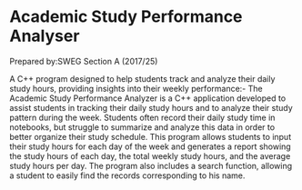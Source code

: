 # Academic Study Performance Analyser 
Prepared by:SWEG Section A (2017/25)

A C++ program designed to help students track and analyze their daily study hours, providing insights into their weekly performance:-
The Academic Study Performance Analyzer is a C++ application developed to assist students in tracking their daily study hours and to analyze their study pattern during the week. Students often record their daily study time in notebooks, but struggle to summarize and analyze this data in order to better organize their study schedule.
This program allows students to input their study hours for each day of the week and generates a report showing the study hours of each day, the total weekly study hours, and the average study hours per day. The program also includes a search function, allowing a student to easily find the records corresponding to his name.
